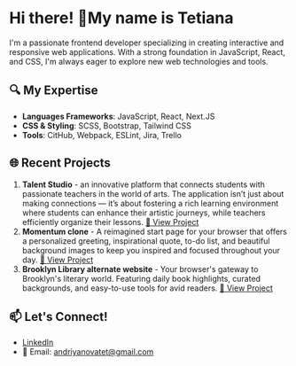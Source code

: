 # Hi there! 👋My name is Tetiana

I'm a passionate frontend developer specializing in creating interactive and responsive web applications. With a strong foundation in JavaScript, React, and CSS, I'm always eager to explore new web technologies and tools.

## 🔍 My Expertise

- **Languages Frameworks**: JavaScript, React, Next.JS
- **CSS & Styling**: SCSS, Bootstrap, Tailwind CSS
- **Tools**: CitHub, Webpack, ESLint, Jira, Trello

## 🌐 Recent Projects
1. **Talent Studio** -  an innovative platform that connects students with passionate teachers in the world of arts. The application isn’t just about making connections — it’s about fostering a rich learning environment where students can enhance their artistic journeys, while teachers efficiently organize their lessons.
    [🔗 View Project](https://gg-pac-team4-front-1.onrender.com/search?query=Acting%20Skills)
2. **Momentum clone** - A reimagined start page for your browser that offers a personalized greeting, inspirational quote, to-do list, and beautiful background images to keep you inspired and focused throughout your day.
    [🔗 View Project](https://tanyaa-a.github.io/Momentum-clone/momentum/)
2. **Brooklyn Library alternate website** - Your browser's gateway to Brooklyn's literary world. Featuring daily book highlights, curated backgrounds, and easy-to-use tools for avid readers.
    [🔗 View Project](https://tanyaa-a.github.io/Brooklyn-Library/library/)

## 📫 Let's Connect!

- [LinkedIn](https://www.linkedin.com/in/tetianaandriy/)
- 📧 Email: andriyanovatet@gmail.com




